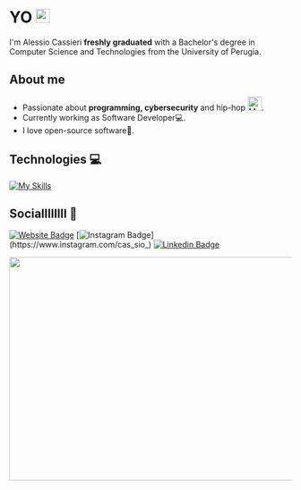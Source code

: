 # YO <img src="https://raw.githubusercontent.com/Tarikul-Islam-Anik/Animated-Fluent-Emojis/master/Emojis/Hand%20gestures/Waving%20Hand.png" alt="Waving Hand" width="25" height="25" />

I'm Alessio Cassieri **freshly graduated** with a Bachelor's degree in Computer Science and Technologies from the University of Perugia.

## About me 

- Passionate about **programming, cybersecurity** and hip-hop <img src="https://raw.githubusercontent.com/Tarikul-Islam-Anik/Animated-Fluent-Emojis/master/Emojis/Objects/Musical%20Notes.png" alt="Musical Notes" width="25" height="25" />. 
- Currently working as Software Developer💻.
- I love open-source software🐧.


## Technologies 💻

[![My Skills](https://skillicons.dev/icons?i=c,java,spring,py,php,js,ts,html,angular,laravel,nodejs,express,mysql,bash)](https://skillicons.dev)


<!--

<h2 align="left">Stats</h2>

<a href="https://github.com/anuraghazra/convoychat">
  <img height=200 align="center"  src="https://github-readme-stats.vercel.app/api/top-langs/?username=Cassio7&layout=compact&card_width=320&theme=dracula&hide=jupyter%20notebook,blade,purebasic,css" />
</a>
<br><br>
<a href="https://github.com/anuraghazra/github-readme-stats">
<img height=200 align="center" src="https://github-readme-stats.vercel.app/api?username=Cassio7&show_icons=true&theme=dracula&rank_icon=github" />
</a>

-->


## Sociallllllll 🔗

[![Website Badge](https://img.shields.io/badge/-Portfolio-0A66C2?style=flat-square&link=https://alessiocassieri.netlify.app/)](https://alessiocassieri.netlify.app/)
[![Instagram Badge](https://img.shields.io/badge/-@cas_sio_-D7008A?style=flat-square&labelColor=D7008A&logo=Instagram&logoColor=white&link=https://www.instagram.com/cas_sio_)](https://www.instagram.com/cas_sio_)
[![Linkedin Badge](https://img.shields.io/badge/-alessiocassieri-blue?style=flat-square&logo=Linkedin&logoColor=white&link=https://www.linkedin.com/in/alessio-cassieri-7424042b5)](https://www.linkedin.com/in/alessio-cassieri-7424042b5/)




<div align="center">
 
<img src ="https://media3.giphy.com/media/v1.Y2lkPTc5MGI3NjExdWZ4czU5ZGNvcHoxemMzbjlyeWh2Y2c3dTVxZG81dzFjaDI0c25ldSZlcD12MV9pbnRlcm5hbF9naWZfYnlfaWQmY3Q9Zw/9uITwFum2zFg9fBHYU/giphy.gif" width="720" height="400" >

</div>
